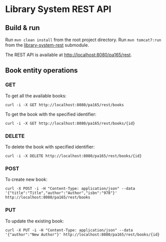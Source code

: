 # Library System REST API

## Build & run

Run `mvn clean install` from the root project directory.
Run `mvn tomcat7:run` from the [library-system-rest](.) submodule.

The REST API is available at <http://localhost:8080/pa165/rest>.

## Book entity operations

### GET

To get all the available books:

`curl -i -X GET http://localhost:8080/pa165/rest/books`

To get the book with the specified identifier:

`curl -i -X GET http://localhost:8080/pa165/rest/books/{id}`

### DELETE

To delete the book with specified identifier:

`curl -i -X DELETE http://localhost:8080/pa165/rest/books/{id}`

### POST

To create new book:

`curl -X POST -i -H "Content-Type: application/json" --data '{"title":"Title","author":"Author","isbn":"978"}' http://localhost:8080/pa165/rest/books`

### PUT

To update the existing book:

`curl -X PUT -i -H "Content-Type: application/json" --data '{"author":"New Author"}' http://localhost:8080/pa165/rest/books/{id}`
